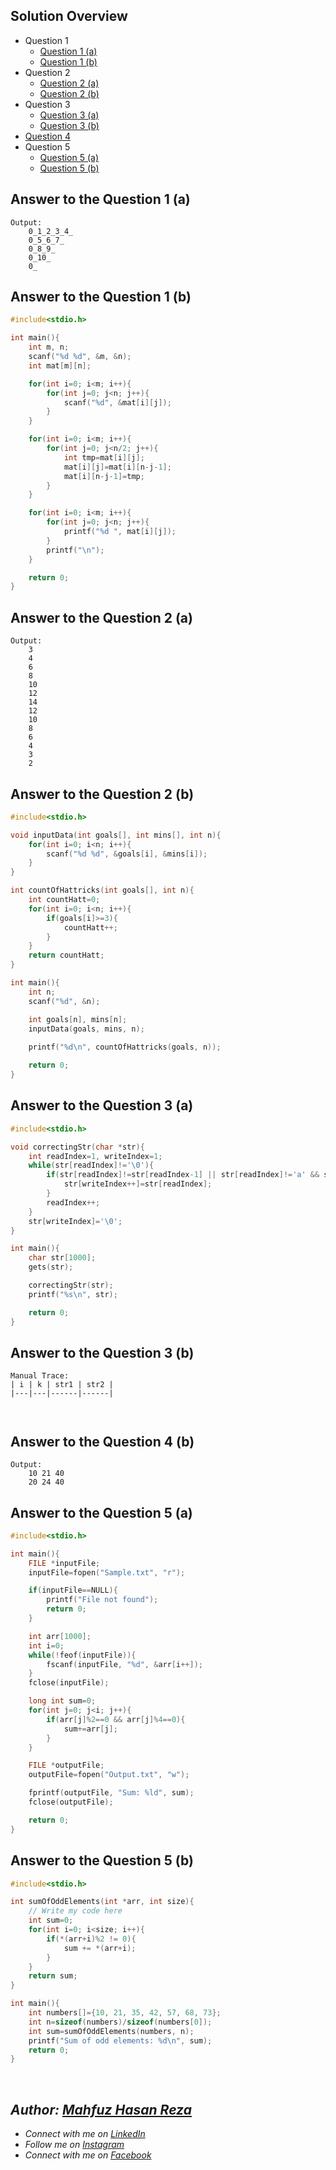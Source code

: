 ## Solution Overview
  - Question 1
      - [Question 1 (a)](https://github.com/mahfuzhasanreza/UIU-SPL/blob/main/Final%20Q.%20Solve/Summer%202023/README.md#answer-to-the-question-1-a)
      - [Question 1 (b)](https://github.com/mahfuzhasanreza/UIU-SPL/blob/main/Final%20Q.%20Solve/Summer%202023/README.md#answer-to-the-question-1-b)
  - Question 2
      - [Question 2 (a)](https://github.com/mahfuzhasanreza/UIU-SPL/blob/main/Final%20Q.%20Solve/Summer%202023/README.md#answer-to-the-question-2-a)
      - [Question 2 (b)](https://github.com/mahfuzhasanreza/UIU-SPL/blob/main/Final%20Q.%20Solve/Summer%202023/README.md#answer-to-the-question-2-b)
  - Question 3
      - [Question 3 (a)](https://github.com/mahfuzhasanreza/UIU-SPL/blob/main/Final%20Q.%20Solve/Summer%202023/README.md#answer-to-the-question-4-a)
      - [Question 3 (b)](https://github.com/mahfuzhasanreza/UIU-SPL/blob/main/Final%20Q.%20Solve/Summer%202023/README.md#answer-to-the-question-4-b)
  - [Question 4](https://github.com/mahfuzhasanreza/UIU-SPL/blob/main/Final%20Q.%20Solve/Summer%202023/README.md#answer-to-the-question-3)
  - Question 5
      - [Question 5 (a)](https://github.com/mahfuzhasanreza/UIU-SPL/blob/main/Final%20Q.%20Solve/Summer%202023/README.md#answer-to-the-question-5-a)
      - [Question 5 (b)](https://github.com/mahfuzhasanreza/UIU-SPL/blob/main/Final%20Q.%20Solve/Summer%202023/README.md#answer-to-the-question-5-b)

          
## Answer to the Question 1 (a)
```
Output:
    0_1_2_3_4_
    0_5_6_7_
    0_8_9_
    0_10_
    0_
```

## Answer to the Question 1 (b)
```c
#include<stdio.h>

int main(){
    int m, n;
    scanf("%d %d", &m, &n);
    int mat[m][n];

    for(int i=0; i<m; i++){
        for(int j=0; j<n; j++){
            scanf("%d", &mat[i][j]);
        }
    }

    for(int i=0; i<m; i++){
        for(int j=0; j<n/2; j++){
            int tmp=mat[i][j];
            mat[i][j]=mat[i][n-j-1];
            mat[i][n-j-1]=tmp;
        }
    }

    for(int i=0; i<m; i++){
        for(int j=0; j<n; j++){
            printf("%d ", mat[i][j]);
        }
        printf("\n");
    }

    return 0;
}
```

## Answer to the Question 2 (a)
```
Output:
    3
    4
    6
    8
    10
    12
    14
    12
    10
    8
    6
    4
    3
    2
```

## Answer to the Question 2 (b)
```c
#include<stdio.h>

void inputData(int goals[], int mins[], int n){
    for(int i=0; i<n; i++){
        scanf("%d %d", &goals[i], &mins[i]);
    }
}

int countOfHattricks(int goals[], int n){
    int countHatt=0;
    for(int i=0; i<n; i++){
        if(goals[i]>=3){
            countHatt++;
        }
    }
    return countHatt;
}

int main(){
    int n;
    scanf("%d", &n);

    int goals[n], mins[n];
    inputData(goals, mins, n);
    
    printf("%d\n", countOfHattricks(goals, n));

    return 0;
}
```

## Answer to the Question 3 (a)
```c
#include<stdio.h>

void correctingStr(char *str){
    int readIndex=1, writeIndex=1;
    while(str[readIndex]!='\0'){
        if(str[readIndex]!=str[readIndex-1] || str[readIndex]!='a' && str[readIndex]!='e' && str[readIndex]!='i' && str[readIndex]!='o' && str[readIndex]!='u' && str[readIndex]!='A' && str[readIndex]!='E' && str[readIndex]!='I' && str[readIndex]!='O' && str[readIndex]!='U'){
            str[writeIndex++]=str[readIndex];
        }
        readIndex++;
    }
    str[writeIndex]='\0';
}

int main(){
    char str[1000];
    gets(str);

    correctingStr(str);
    printf("%s\n", str);

    return 0;
}
```

## Answer to the Question 3 (b)
```
Manual Trace:
| i | k | str1 | str2 |
|---|---|------|------|



```

## Answer to the Question 4 (b)
```
Output:
    10 21 40
    20 24 40
```

## Answer to the Question 5 (a)
```c
#include<stdio.h>

int main(){
    FILE *inputFile;
    inputFile=fopen("Sample.txt", "r");

    if(inputFile==NULL){
        printf("File not found");
        return 0;
    }

    int arr[1000];
    int i=0;
    while(!feof(inputFile)){
        fscanf(inputFile, "%d", &arr[i++]);
    }
    fclose(inputFile);

    long int sum=0;
    for(int j=0; j<i; j++){
        if(arr[j]%2==0 && arr[j]%4==0){
            sum+=arr[j];
        }
    }

    FILE *outputFile;
    outputFile=fopen("Output.txt", "w");

    fprintf(outputFile, "Sum: %ld", sum);
    fclose(outputFile);

    return 0;
}
```

## Answer to the Question 5 (b)
```c
#include<stdio.h>

int sumOfOddElements(int *arr, int size){
    // Write my code here
    int sum=0;
    for(int i=0; i<size; i++){
        if(*(arr+i)%2 != 0){
            sum += *(arr+i);
        }
    }
    return sum;
}

int main(){
    int numbers[]={10, 21, 35, 42, 57, 68, 73};
    int n=sizeof(numbers)/sizeof(numbers[0]);
    int sum=sumOfOddElements(numbers, n);
    printf("Sum of odd elements: %d\n", sum);
    return 0;
}
```

<br>

## _Author: [Mahfuz Hasan Reza](https://github.com/mahfuzhasanreza/)_
 - _Connect with me on [LinkedIn](https://www.linkedin.com/in/mahfuzhasanreza/)_
 - _Follow me on [Instagram](https://www.instagram.com/mahfuzhasanreza/)_
 - _Connect with me on [Facebook](https://www.facebook.com/mahfuzhasanreza/)_
